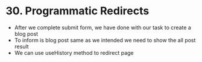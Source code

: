 # 30. Programmatic Redirects
- After we complete submit form, we have done with our task to create a blog post
- To inform is blog post same as we intended we need to show the all post result
- We can use useHistory method to redirect page